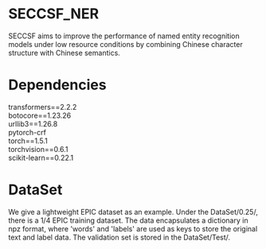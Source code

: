 # SECCSF_NER
SECCSF aims to improve the performance of named entity recognition models under low resource conditions by combining Chinese character structure with Chinese semantics.
# Dependencies
transformers==2.2.2  
botocore==1.23.26  
urllib3==1.26.8  
pytorch-crf  
torch==1.5.1  
torchvision==0.6.1  
scikit-learn==0.22.1  
# DataSet
We give a lightweight EPIC dataset as an example. Under the DataSet/0.25/, there is a 1/4 EPIC training dataset. The data encapsulates a dictionary in npz format, where 'words' and 'labels' are used as keys to store the original text and label data. The validation set is stored in the DataSet/Test/.
